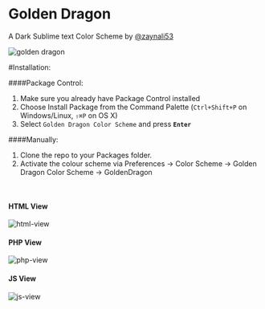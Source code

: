 
# Golden Dragon
A Dark Sublime text Color Scheme by [@zaynali53](https://twitter.com/zaynali53)

![golden dragon](https://cloud.githubusercontent.com/assets/8646770/5792283/de5b1e0e-9f32-11e4-8e5f-67ef48bcfda6.jpg)

#Installation:

####Package Control:

1. Make sure you already have Package Control installed
2. Choose Install Package from the Command Palette (`Ctrl+Shift+P` on Windows/Linux, `⇧⌘P` on OS X)
3. Select `Golden Dragon Color Scheme` and press **`Enter`**

####Manually:

1. Clone the repo to your Packages folder.
2. Activate the colour scheme via Preferences -> Color Scheme -> Golden Dragon Color Scheme -> GoldenDragon

<br>

#### HTML View
![html-view](https://cloud.githubusercontent.com/assets/8646770/5796649/5d55b95e-9fcd-11e4-80d2-0a79814a1bdd.PNG)

#### PHP View
![php-view](https://cloud.githubusercontent.com/assets/8646770/5796642/45da7c88-9fcd-11e4-8610-e8a57896fbfb.PNG)

#### JS View
![js-view](https://cloud.githubusercontent.com/assets/8646770/5796645/5230d5b8-9fcd-11e4-85d4-1b238852881a.PNG)

